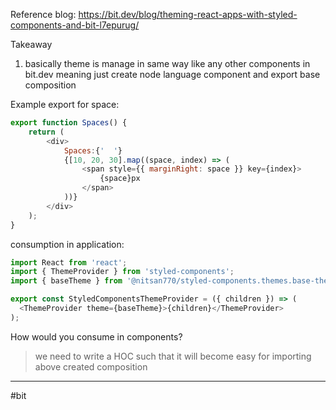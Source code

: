 Reference blog:
https://bit.dev/blog/theming-react-apps-with-styled-components-and-bit-l7epurug/

Takeaway
1) basically theme is manage in same way like any other components in bit.dev meaning just create node language component and export base composition

Example export for space:
```js
export function Spaces() {
    return (
        <div>
            Spaces:{'  '}
            {[10, 20, 30].map((space, index) => (
                <span style={{ marginRight: space }} key={index}>
                    {space}px
                </span>
            ))}
        </div>
    );
}
```


consumption in application:

```js
import React from 'react';
import { ThemeProvider } from 'styled-components';
import { baseTheme } from '@nitsan770/styled-components.themes.base-theme';

export const StyledComponentsThemeProvider = ({ children }) => (
  <ThemeProvider theme={baseTheme}>{children}</ThemeProvider>
);
```

How would you consume in components?
> we need to write a HOC such that it will become easy for importing above created composition


----
#bit